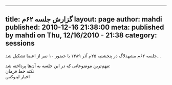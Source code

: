 ----------
title: گزارش جلسه ۶۲‌م
layout: page
author: mahdi
published: 2010-12-16 21:38:00
meta: published by mahdi on Thu, 12/16/2010 - 21:38
category: sessions
----------
جلسه ۶۲‌م مشهدلاگ در پنجشنبه ۲۵‌م آذر ۱۳۸۹ با حضور ۱۰ نفر از اعضا تشکیل شد...


<!--more-->



مهم‌ترین موضوعاتی که در این جلسه به آن‌ها پرداخته شد:  
نکته خط فرمان  
اخبار لینوکس
